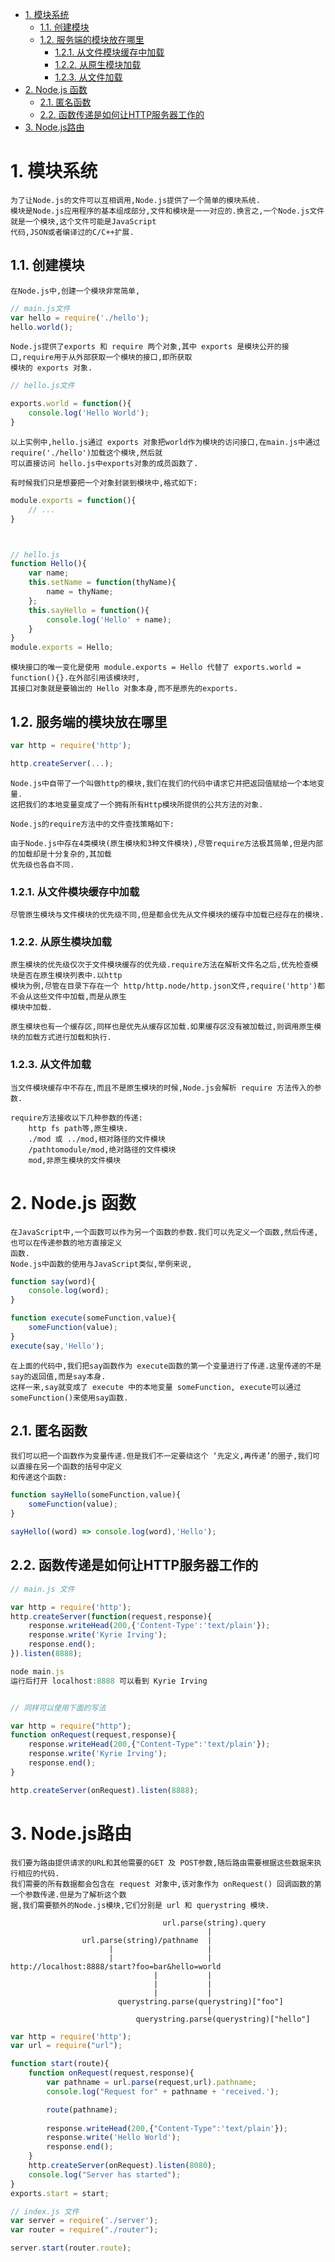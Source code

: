 <!-- TOC -->

- [1. 模块系统](#1-模块系统)
    - [1.1. 创建模块](#11-创建模块)
    - [1.2. 服务端的模块放在哪里](#12-服务端的模块放在哪里)
        - [1.2.1. 从文件模块缓存中加载](#121-从文件模块缓存中加载)
        - [1.2.2. 从原生模块加载](#122-从原生模块加载)
        - [1.2.3. 从文件加载](#123-从文件加载)
- [2. Node.js 函数](#2-nodejs-函数)
    - [2.1. 匿名函数](#21-匿名函数)
    - [2.2. 函数传递是如何让HTTP服务器工作的](#22-函数传递是如何让http服务器工作的)
- [3. Node.js路由](#3-nodejs路由)

<!-- /TOC -->

# 1. 模块系统

    为了让Node.js的文件可以互相调用,Node.js提供了一个简单的模块系统.
    模块是Node.js应用程序的基本组成部分,文件和模块是一一对应的.换言之,一个Node.js文件就是一个模块,这个文件可能是JavaScript
    代码,JSON或者编译过的C/C++扩展.

## 1.1. 创建模块

    在Node.js中,创建一个模块非常简单,
```js
// main.js文件
var hello = require('./hello');
hello.world();
```
    Node.js提供了exports 和 require 两个对象,其中 exports 是模块公开的接口,require用于从外部获取一个模块的接口,即所获取
    模块的 exports 对象.
```js
// hello.js文件

exports.world = function(){
    console.log('Hello World');
}
```
    以上实例中,hello.js通过 exports 对象把world作为模块的访问接口,在main.js中通过 require('./hello')加载这个模块,然后就
    可以直接访问 hello.js中exports对象的成员函数了.
    
    有时候我们只是想要把一个对象封装到模块中,格式如下:
```js
module.exports = function(){
    // ...
}



// hello.js
function Hello(){
    var name;
    this.setName = function(thyName){
        name = thyName;
    };
    this.sayHello = function(){
        console.log('Hello' + name);
    }
}
module.exports = Hello;
```
    模块接口的唯一变化是使用 module.exports = Hello 代替了 exports.world = function(){}.在外部引用该模块时,
    其接口对象就是要输出的 Hello 对象本身,而不是原先的exports.


## 1.2. 服务端的模块放在哪里

```js
var http = require('http');

http.createServer(...);
```
    Node.js中自带了一个叫做http的模块,我们在我们的代码中请求它并把返回值赋给一个本地变量.
    这把我们的本地变量变成了一个拥有所有Http模块所提供的公共方法的对象.

    Node.js的require方法中的文件查找策略如下:
    
    由于Node.js中存在4类模块(原生模块和3种文件模块),尽管require方法极其简单,但是内部的加载却是十分复杂的,其加载
    优先级也各自不同.


### 1.2.1. 从文件模块缓存中加载

    尽管原生模块与文件模块的优先级不同,但是都会优先从文件模块的缓存中加载已经存在的模块.

### 1.2.2. 从原生模块加载

    原生模块的优先级仅次于文件模块缓存的优先级.require方法在解析文件名之后,优先检查模块是否在原生模块列表中.以http
    模块为例,尽管在目录下存在一个 http/http.node/http.json文件,require('http')都不会从这些文件中加载,而是从原生
    模块中加载.

    原生模块也有一个缓存区,同样也是优先从缓存区加载.如果缓存区没有被加载过,则调用原生模块的加载方式进行加载和执行.

### 1.2.3. 从文件加载

    当文件模块缓存中不存在,而且不是原生模块的时候,Node.js会解析 require 方法传入的参数.
    
    require方法接收以下几种参数的传递:
        http fs path等,原生模块.
        ./mod 或 ../mod,相对路径的文件模块
        /pathtomodule/mod,绝对路径的文件模块
        mod,非原生模块的文件模块


# 2. Node.js 函数

    在JavaScript中,一个函数可以作为另一个函数的参数.我们可以先定义一个函数,然后传递,也可以在传递参数的地方直接定义
    函数.
    Node.js中函数的使用与JavaScript类似,举例来说,
```js
function say(word){
    console.log(word);
}

function execute(someFunction,value){
    someFunction(value);
}
execute(say,'Hello');
```
    在上面的代码中,我们把say函数作为 execute函数的第一个变量进行了传递.这里传递的不是say的返回值,而是say本身.
    这样一来,say就变成了 execute 中的本地变量 someFunction, execute可以通过 someFunction()来使用say函数.

## 2.1. 匿名函数

    我们可以把一个函数作为变量传递.但是我们不一定要绕这个 ‘先定义,再传递’的圈子,我们可以直接在另一个函数的括号中定义
    和传递这个函数:
    
```js
function sayHello(someFunction,value){
    someFunction(value);
}

sayHello((word) => console.log(word),'Hello');
```

## 2.2. 函数传递是如何让HTTP服务器工作的

```js
// main.js 文件

var http = require('http');
http.createServer(function(request,response){
    response.writeHead(200,{'Content-Type':'text/plain'});
    response.write('Kyrie Irving');
    response.end();
}).listen(8888);

node main.js
运行后打开 localhost:8888 可以看到 Kyrie Irving


// 同样可以使用下面的写法

var http = require("http");
function onRequest(request,response){
    response.writeHead(200,{"Content-Type":'text/plain'});
    response.write('Kyrie Irving');
    response.end();
}

http.createServer(onRequest).listen(8888);
```

# 3. Node.js路由

    我们要为路由提供请求的URL和其他需要的GET 及 POST参数,随后路由需要根据这些数据来执行相应的代码.
    我们需要的所有数据都会包含在 request 对象中,该对象作为 onRequest() 回调函数的第一个参数传递.但是为了解析这个数
    据,我们需要额外的Node.js模块,它们分别是 url 和 querystring 模块.
    
                                      url.parse(string).query
                                                |
                    url.parse(string)/pathname  |
                          |                     |
                          |                     |
    http://localhost:8888/start?foo=bar&hello=world
                                    |           |
                                    |           |
                                    |           |
                            querystring.parse(querystring)["foo"]
                                                |
                                querystring.parse(querystring)["hello"]

```js                               
var http = require('http');
var url = require("url");

function start(route){
    function onRequest(request,response){
        var pathname = url.parse(request,url).pathname;
        console.log("Request for" + pathname + 'received.');

        route(pathname);
        
        response.writeHead(200,{"Content-Type":'text/plain'});
        response.write('Hello World');
        response.end();
    }
    http.createServer(onRequest).listen(8080);
    console.log("Server has started");
}
exports.start = start;

// index.js 文件
var server = require('./server');
var router = require("./router");

server.start(router.route);
```
